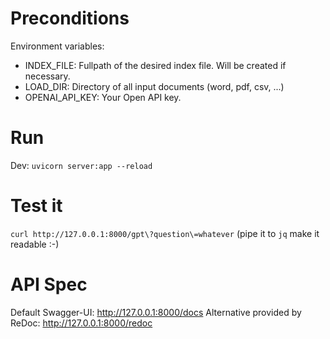 # Preconditions
Environment variables:
- INDEX_FILE: Fullpath of the desired index file. Will be created if necessary.
- LOAD_DIR: Directory of all input documents (word, pdf, csv, ...)
- OPENAI_API_KEY: Your Open API key.

# Run
Dev: `uvicorn server:app --reload`

# Test it
`curl http://127.0.0.1:8000/gpt\?question\=whatever` (pipe it to `jq` make it readable :-)

# API Spec
Default Swagger-UI: http://127.0.0.1:8000/docs
Alternative provided by ReDoc: http://127.0.0.1:8000/redoc